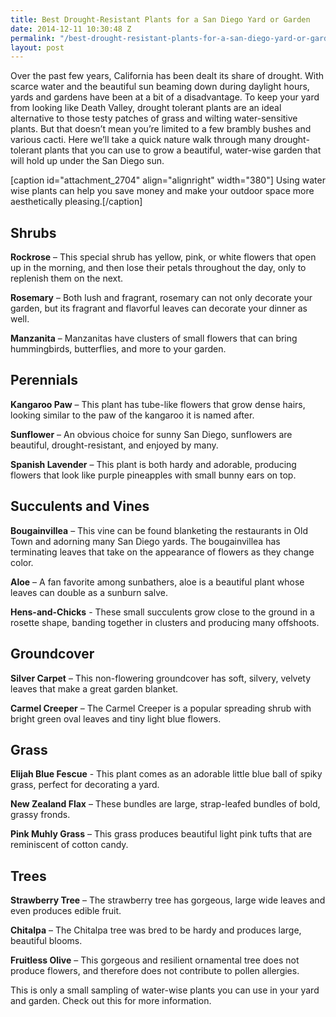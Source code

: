 ```yaml
---
title: Best Drought-Resistant Plants for a San Diego Yard or Garden
date: 2014-12-11 10:30:48 Z
permalink: "/best-drought-resistant-plants-for-a-san-diego-yard-or-garden/"
layout: post
---
```


Over the past few years, California has been dealt its share of drought. With scarce water and the beautiful sun beaming down during daylight hours, yards and gardens have been at a bit of a disadvantage. To keep your yard from looking like Death Valley, drought tolerant plants are an ideal alternative to those testy patches of grass and wilting water-sensitive plants. But that doesn’t mean you’re limited to a few brambly bushes and various cacti. Here we’ll take a quick nature walk through many drought-tolerant plants that you can use to grow a beautiful, water-wise garden that will hold up under the San Diego sun.

[caption id="attachment_2704" align="alignright" width="380"] Using water wise plants can help you save money and make your outdoor space more aesthetically pleasing.[/caption]
<h2>Shrubs</h2>
<strong>Rockrose</strong> – This special shrub has yellow, pink, or white flowers that open up in the morning, and then lose their petals throughout the day, only to replenish them on the next.

<strong>Rosemary</strong> – Both lush and fragrant, rosemary can not only decorate your garden, but its fragrant and flavorful leaves can decorate your dinner as well.

<strong>Manzanita</strong> – Manzanitas have clusters of small flowers that can bring hummingbirds, butterflies, and more to your garden.
<h2>Perennials</h2>
<strong>Kangaroo Paw</strong> – This plant has tube-like flowers that grow dense hairs, looking similar to the paw of the kangaroo it is named after.

<strong>Sunflower</strong> – An obvious choice for sunny San Diego, sunflowers are beautiful, drought-resistant, and enjoyed by many.

<strong>Spanish Lavender</strong> – This plant is both hardy and adorable, producing flowers that look like purple pineapples with small bunny ears on top.
<h2>Succulents and Vines</h2>
<strong>Bougainvillea</strong> – This vine can be found blanketing the restaurants in Old Town and adorning many San Diego yards. The bougainvillea has terminating leaves that take on the appearance of flowers as they change color.

<strong>Aloe</strong> – A fan favorite among sunbathers, aloe is a beautiful plant whose leaves can double as a sunburn salve.

<strong>Hens-and-Chicks</strong> - These small succulents grow close to the ground in a rosette shape, banding together in clusters and producing many offshoots.
<h2>Groundcover</h2>
<strong>Silver Carpet</strong> – This non-flowering groundcover has soft, silvery, velvety leaves that make a great garden blanket.

<strong>Carmel Creeper</strong> – The Carmel Creeper is a popular spreading shrub with bright green oval leaves and tiny light blue flowers.
<h2>Grass</h2>
<strong>Elijah Blue Fescue</strong> - This plant comes as an adorable little blue ball of spiky grass, perfect for decorating a yard.

<strong>New Zealand Flax</strong> – These bundles are large, strap-leafed bundles of bold, grassy fronds.

<strong>Pink Muhly Grass</strong> – This grass produces beautiful light pink tufts that are reminiscent of cotton candy.
<h2>Trees</h2>
<strong>Strawberry Tree</strong> – The strawberry tree has gorgeous, large wide leaves and even produces edible fruit.

<strong>Chitalpa</strong> – The Chitalpa tree was bred to be hardy and produces large, beautiful blooms.

<strong>Fruitless Olive</strong> – This gorgeous and resilient ornamental tree does not produce flowers, and therefore does not contribute to pollen allergies.

This is only a small sampling of water-wise plants you can use in your yard and garden. Check out this  for more information.
